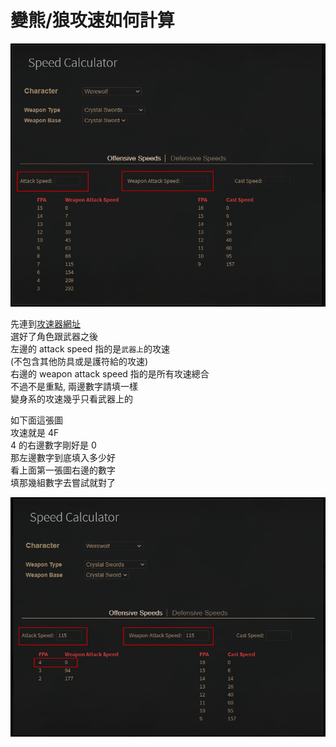 # 變熊/狼攻速如何計算

![speed](./images/speed01.png)

先連到[攻速器網址](https://dev.median-xl.com/speedcalc/)  
選好了角色跟武器之後  
左邊的 attack speed 指的是`武器上`的攻速  
(不包含其他防具或是護符給的攻速)  
右邊的 weapon attack speed 指的是所有攻速總合  
不過不是重點, 兩邊數字請填一樣  
變身系的攻速幾乎只看武器上的

如下面這張圖  
攻速就是 4F  
4 的右邊數字剛好是 0  
那左邊數字到底填入多少好  
看上面第一張圖右邊的數字  
填那幾組數字去嘗試就對了

![speed2](./images/speed02.png)
